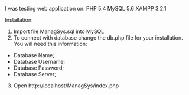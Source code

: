 I was testing web application on:
    PHP 5.4
    MySQL 5.6
    XAMPP 3.2.1

Installation:
1. Import file ManagSys.sql into MySQL
2. To connect with database change the db.php file for your installation. You will need this information:
- Database Name;
- Database Username;
- Database Password;
- Database Server;
3. Open http://localhost/ManagSys/index.php